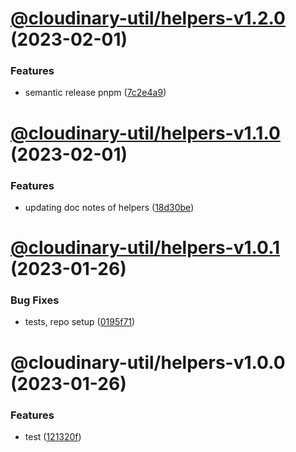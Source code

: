 # [@cloudinary-util/helpers-v1.2.0](https://github.com/colbyfayock/cloudinary-util/compare/@cloudinary-util/helpers-v1.1.0...@cloudinary-util/helpers-v1.2.0) (2023-02-01)


### Features

* semantic release pnpm ([7c2e4a9](https://github.com/colbyfayock/cloudinary-util/commit/7c2e4a9333a58f722d3a3b2690c8ed2ae09ee7fb))

# [@cloudinary-util/helpers-v1.1.0](https://github.com/colbyfayock/cloudinary-util/compare/@cloudinary-util/helpers-v1.0.1...@cloudinary-util/helpers-v1.1.0) (2023-02-01)


### Features

* updating doc notes of helpers ([18d30be](https://github.com/colbyfayock/cloudinary-util/commit/18d30be8594952cac5f58df69fb17622dd9cb75b))

# [@cloudinary-util/helpers-v1.0.1](https://github.com/colbyfayock/cloudinary-util/compare/@cloudinary-util/helpers-v1.0.0...@cloudinary-util/helpers-v1.0.1) (2023-01-26)


### Bug Fixes

* tests, repo setup ([0195f71](https://github.com/colbyfayock/cloudinary-util/commit/0195f7198a36082e2b7ed44e062cadab6a0d0f76))

# @cloudinary-util/helpers-v1.0.0 (2023-01-26)


### Features

* test ([121320f](https://github.com/colbyfayock/cloudinary-util/commit/121320f7abcd9ab6fa78b5ac46ef6684d1492aaf))
